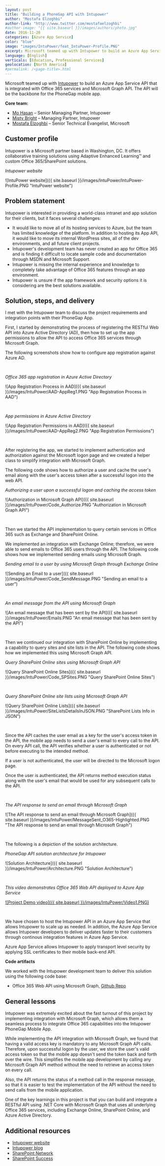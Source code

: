```yaml
---
layout: post
title: "Building a PhoneGap API with Intupower"
author: "Mostafa Elzoghbi"
author-link: "http://www.twitter.com/mostafaelzoghbi"
#author-image: "{{ site.baseurl }}/images/authors/photo.jpg"
date: 2016-11-28
categories: [Azure App Service]
color: "blue"
image: "images/IntuPower/feat_IntuPower-Profile.PNG"
excerpt: Microsoft teamed up with Intupower to build an Azure App Service API that is integrated with Office 365 services and Microsoft Graph API. The API will be the backbone for a PhoneGap mobile app.
language: [English]
verticals: [Education, Professional Services]
geolocation: [North America]
#permalink: /<page-title>.html
---
```


Microsoft teamed up with [Intupower](http://www.intupower.com) to build an Azure App Service API that is integrated with Office 365 services and Microsoft Graph API. The API will be the backbone for the PhoneGap mobile app.

**Core team:**

* [Mo Hasan](http://www.mzhasan.com/) – Senior Managing Partner, Intupower
* [Misty Bright](http://www.mistybright.com/) – Managing Partner, Intupower
* [Mostafa Elzoghbi](http://www.twitter.com/mostafaelzoghbi) – Senior Technical Evangelist, Microsoft

## Customer profile ##

Intupower is a Microsoft partner based in Washington, DC. It offers collaborative training solutions using Adaptive
Enhanced Learning&trade; and custom Office 365/SharePoint solutions. 

*Intupower website*

![IntuPower website]({{ site.baseurl }}/images/IntuPower/IntuPower-Profile.PNG "IntuPower website")

## Problem statement ##

Intupower is interested in providing a world-class intranet and app solution for their clients, but it faces several challenges:

- It would like to move all of its hosting services to Azure, but the team has limited knowledge of the platform. In addition to hosting its App API, it would like to move its internal WordPress sites, all of the dev environments, and all future client projects.
- Intupower's development team has never created an app for Office 365 and is finding it difficult to locate sample code and documentation through MSDN and Microsoft Support.
- Intupower is missing the internal experience and knowledge to completely take advantage of Office 365 features through an app environment. 
- Intupower is unsure if the app framework and security options it is considering are the best solutions available.

## Solution, steps, and delivery ##

I met with the Intupower team to discuss the project requirements and integration points with their PhoneGap App. 

First, I started by demonstrating the process of registering the RESTful Web API into Azure Active Directory (AD), 
then how to set up the app permissions to allow the API to access Office 365 services through Microsoft Graph.

The following screenshots show how to configure app registration against Azure AD.

<br/>

*Office 365 app registration in Azure Active Directory*

![App Registration Process in AAD]({{ site.baseurl }}/images/IntuPower/AAD-AppReg1.PNG "App Registration Process in AAD")

<br/>

*App permissions in Azure Active Directory*

![App Registration Permissions in AAD]({{ site.baseurl }}/images/IntuPower/AAD-AppReg2.PNG "App Registration Permissions")

<br/>

After registering the app, we started to implement authentication and authorization against the Microsoft logon page and we created a helper class to simplify integration with Microsoft Graph.

The following code shows how to authorize a user and cache the user's email along with the user's access token after a successful logon into the web API.

*Authorizing a user upon a successful logon and caching the access token*

![Authorization in Microsoft Graph API]({{ site.baseurl }}/images/IntuPower/Code_Authorize.PNG "Authorization in Microsoft Graph API")

<br/>

Then we started the API implementation to query certain services in Office 365 such as Exchange and SharePoint Online. 

We implemented an integration with Exchange Online; therefore, we were able to send emails to Office 365 users through the API. The following code shows how we implemented sending emails using Microsoft Graph.

*Sending email to a user by using Microsoft Graph through Exchange Online*

![Sending an Email to a user]({{ site.baseurl }}/images/IntuPower/Code_SendMessage.PNG "Sending an email to a user")

<br/>

*An email message from the API using Microsoft Graph*

![An email message that has been sent by the API]({{ site.baseurl }}/images/IntuPower/Emails.PNG "An email message that has been sent by the API")

<br/>

Then we continued our integration with SharePoint Online by implementing a capability to query sites and site lists in the API. The following code shows how we implemented this using Microsoft Graph API.

*Query SharePoint Online sites using Microsoft Graph API*

![Query SharePoint Online Sites]({{ site.baseurl }}/images/IntuPower/Code_SPSites.PNG "Query SharePoint Online Sites")

<br/>

*Query SharePoint Online site lists using Microsoft Graph API*

![Query SharePoint Online Lists]({{ site.baseurl }}/images/IntuPower/SiteListsDetailsInJSON.PNG "SharePoint Lists Info in JSON")

<br/>

Since the API caches the user email as a key for the user's access token in the API, the mobile app needs to send a user's email to every call to the API. On every API call, the API verifies whether a user is authenticated or not before executing to the intended method.

If a user is not authenticated, the user will be directed to the Microsoft logon page.

Once the user is authenticated, the API returns method execution status along with the user's email that would be used for any subsequent calls to the API.

<br/>

*The API response to send an email through Microsoft Graph*

![The API response to send an email through Microsoft Graph]({{ site.baseurl }}/images/IntuPower/MessageSent_O365-Highlighted.PNG "The API response to send an email through Microsoft Graph")

<br/>

The following is a depiction of the solution architecture.

*PhoneGap API solution architecture for Intupower*

![Solution Architecture]({{ site.baseurl }}/images/IntuPower/Architecture.PNG "Solution Architecture")

<br/>

*This video demonstrates Office 365 Web API deployed to Azure App Service*

[![Project Demo video]({{ site.baseurl }}/images/IntuPower/Video1.PNG)](https://www.youtube.com/watch?v=2wv0xNNz3pI "IntuPower Demo")

<br/>

We have chosen to host the Intupower API in an Azure App Service that allows Intupower to scale up as needed. In addition,
the Azure App Service allows Intupower developers to deliver updates faster to their customers through continous integration features in Azure App Service. 

Azure App Service allows Intupower to apply transport level security by applying SSL certificates to their mobile back-end API.

**Code artifacts**

We worked with the Intupower development team to deliver this solution using the following code base:

- Office 365 Web API using Microsoft Graph, [Github Repo](https://github.com/melzoghbi/O365API) 

## General lessons ##

Intupower was extremely excited about the fast turnout of this project by implementing integration with Microsoft Graph, which allows them a seamless process to integrate Office 365 capabilities into the Intupower PhoneGap Mobile App.

While implementing the API integration with Microsoft Graph, we found that having a valid access key is mandatory to
any Microsoft Graph API calls. Therefore, upon successful logon by the user, we store the user's valid access token so that the 
mobile app doesn't send the token back and forth over the wire. This simplifies the mobile app development by calling any Microsoft Graph API method without the need to retrieve an access token on every call.

Also, the API returns the status of a method call in the response message, so that it is easier to test the implementation of the API without the need to send calls from the mobile application.

One of the key learnings in this project is that you can build and integrate a RESTful API using .NET Core with Microsoft Graph
that uses all underlying Office 365 services, including Exchange Online, SharePoint Online, and Azure Active Directory.

## Additional resources ##

- [Intupower website](http://www.intupower.com)
- [Intupower blog](http://www.intupower.com/blog)
- [SharePoint Network](http://sharepointnetwork.com/)
- [SharePoint Success](http://www.sharepointsuccess.com/)
